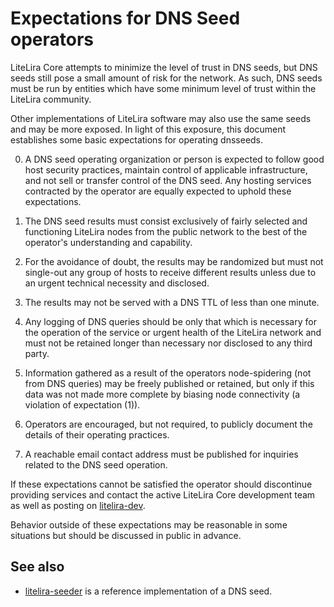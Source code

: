 Expectations for DNS Seed operators
====================================

LiteLira Core attempts to minimize the level of trust in DNS seeds,
but DNS seeds still pose a small amount of risk for the network.
As such, DNS seeds must be run by entities which have some minimum
level of trust within the LiteLira community.

Other implementations of LiteLira software may also use the same
seeds and may be more exposed. In light of this exposure, this
document establishes some basic expectations for operating dnsseeds.

0. A DNS seed operating organization or person is expected to follow good
host security practices, maintain control of applicable infrastructure,
and not sell or transfer control of the DNS seed. Any hosting services
contracted by the operator are equally expected to uphold these expectations.

1. The DNS seed results must consist exclusively of fairly selected and
functioning LiteLira nodes from the public network to the best of the
operator's understanding and capability.

2. For the avoidance of doubt, the results may be randomized but must not
single-out any group of hosts to receive different results unless due to an
urgent technical necessity and disclosed.

3. The results may not be served with a DNS TTL of less than one minute.

4. Any logging of DNS queries should be only that which is necessary
for the operation of the service or urgent health of the LiteLira
network and must not be retained longer than necessary nor disclosed
to any third party.

5. Information gathered as a result of the operators node-spidering
(not from DNS queries) may be freely published or retained, but only
if this data was not made more complete by biasing node connectivity
(a violation of expectation (1)).

6. Operators are encouraged, but not required, to publicly document the
details of their operating practices.

7. A reachable email contact address must be published for inquiries
related to the DNS seed operation.

If these expectations cannot be satisfied the operator should
discontinue providing services and contact the active LiteLira
Core development team as well as posting on
[litelira-dev](https://lists.linuxfoundation.org/mailman/listinfo/litelira-dev).

Behavior outside of these expectations may be reasonable in some
situations but should be discussed in public in advance.

See also
----------
- [litelira-seeder](https://github.com/sipa/litelira-seeder) is a reference implementation of a DNS seed.
